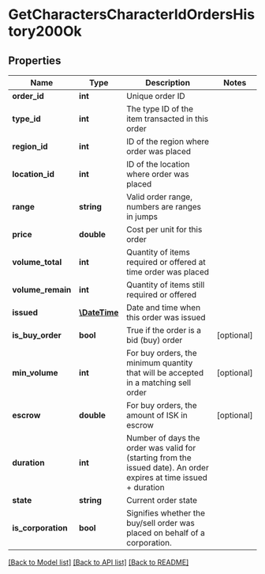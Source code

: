 # GetCharactersCharacterIdOrdersHistory200Ok

## Properties
Name | Type | Description | Notes
------------ | ------------- | ------------- | -------------
**order_id** | **int** | Unique order ID | 
**type_id** | **int** | The type ID of the item transacted in this order | 
**region_id** | **int** | ID of the region where order was placed | 
**location_id** | **int** | ID of the location where order was placed | 
**range** | **string** | Valid order range, numbers are ranges in jumps | 
**price** | **double** | Cost per unit for this order | 
**volume_total** | **int** | Quantity of items required or offered at time order was placed | 
**volume_remain** | **int** | Quantity of items still required or offered | 
**issued** | [**\DateTime**](\DateTime.md) | Date and time when this order was issued | 
**is_buy_order** | **bool** | True if the order is a bid (buy) order | [optional] 
**min_volume** | **int** | For buy orders, the minimum quantity that will be accepted in a matching sell order | [optional] 
**escrow** | **double** | For buy orders, the amount of ISK in escrow | [optional] 
**duration** | **int** | Number of days the order was valid for (starting from the issued date). An order expires at time issued + duration | 
**state** | **string** | Current order state | 
**is_corporation** | **bool** | Signifies whether the buy/sell order was placed on behalf of a corporation. | 

[[Back to Model list]](../README.md#documentation-for-models) [[Back to API list]](../README.md#documentation-for-api-endpoints) [[Back to README]](../README.md)


